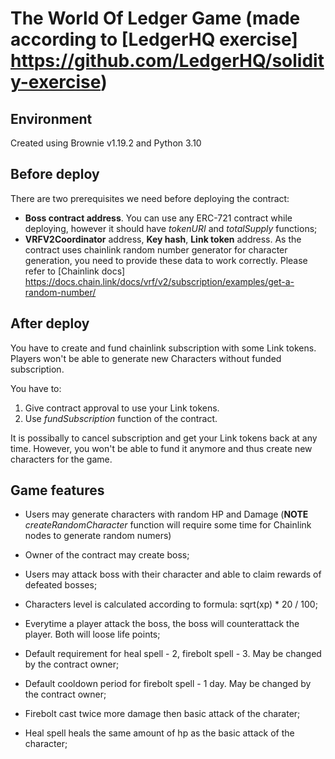 # The World Of Ledger Game (made according to [LedgerHQ exercise] https://github.com/LedgerHQ/solidity-exercise)


## Environment
Created using Brownie v1.19.2 and Python 3.10

## Before deploy
There are two prerequisites we need before deploying the contract:
* **Boss contract address**. You can use any ERC-721 contract while deploying, however it should have *tokenURI* and *totalSupply* functions;
* **VRFV2Coordinator** address, **Key hash**, **Link token** address. As the contract uses chainlink random number generator for character generation, you need to provide these data to work correctly. Please refer to [Chainlink docs] https://docs.chain.link/docs/vrf/v2/subscription/examples/get-a-random-number/

## After deploy
You have to create and fund chainlink subscription with some Link tokens. Players won't be able to generate new Characters without funded subscription. 

You have to: 
1. Give contract approval to use your Link tokens.
2. Use *fundSubscription* function of the contract.

It is possibally to cancel subscription and get your Link tokens back at any time. However, you won't be able to fund it anymore and thus create new characters for the game.

## Game features
- Users may generate characters with random HP and Damage (**NOTE** *createRandomCharacter* function will require some time for Chainlink nodes to generate random numers)
- Owner of the contract may create boss;
- Users may attack boss with their character and able to claim rewards of defeated bosses;
- Characters level is calculated according to formula: sqrt(xp) * 20 / 100;
- Everytime a player attack the boss, the boss will counterattack the player. Both will loose life points;

- Default requirement for heal spell - 2, firebolt spell - 3. May be changed by the contract owner;
- Default cooldown period for firebolt spell - 1 day. May be changed by the contract owner;
- Firebolt cast twice more damage then basic attack of the charater;
- Heal spell heals the same amount of hp as the basic attack of the character;